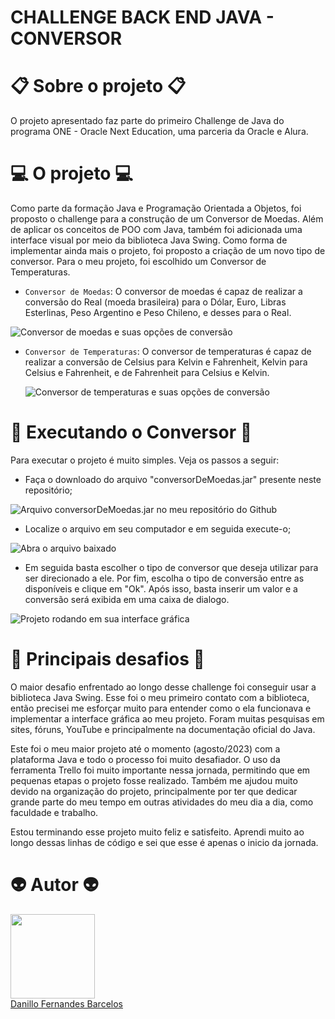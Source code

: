 # CHALLENGE BACK END JAVA - CONVERSOR 

# :clipboard: Sobre o projeto :clipboard:

O projeto apresentado faz parte do primeiro Challenge de Java do programa ONE - Oracle Next Education, uma parceria da Oracle e Alura.

# :computer: O projeto :computer:

Como parte da formação Java e Programação Orientada a Objetos, foi proposto o challenge para a construção de um Conversor de Moedas. Além de aplicar os conceitos de POO com Java, também foi adicionada uma interface visual por meio da biblioteca Java Swing. Como forma de implementar ainda mais o projeto, foi proposto a criação de um novo tipo de conversor. Para o meu projeto, foi escolhido um Conversor de Temperaturas. 

- `Conversor de Moedas`: O conversor de moedas é capaz de realizar a conversão do Real (moeda brasileira) para o Dólar, Euro, Libras Esterlinas, Peso Argentino e Peso Chileno, e desses para o Real.

![Conversor de moedas e suas opções de conversão](https://github.com/danillobarcelos/conversor-de-moeda-challenge-ONE/assets/103617128/a9aaeff4-c451-4651-a71c-c9fb743f4398)
  
- `Conversor de Temperaturas`: O conversor de temperaturas é capaz de realizar a conversão de Celsius para Kelvin e Fahrenheit, Kelvin para Celsius e Fahrenheit, e de Fahrenheit para Celsius e Kelvin.

  ![Conversor de temperaturas e suas opções de conversão](https://github.com/danillobarcelos/conversor-de-moeda-challenge-ONE/assets/103617128/359184d6-1099-4f2c-ae80-6d28d2da11cf)

# :triangular_flag_on_post: Executando o Conversor :triangular_flag_on_post:

Para executar o projeto é muito simples. Veja os passos a seguir:
- Faça o downloado do arquivo "conversorDeMoedas.jar" presente neste repositório;

![Arquivo conversorDeMoedas.jar no meu repositório do Github](https://github.com/danillobarcelos/conversor-de-moeda-challenge-ONE/assets/103617128/1e5b430b-8032-4f63-a66d-39a59f98e185)

- Localize o arquivo em seu computador e em seguida execute-o;

![Abra o arquivo baixado](https://github.com/danillobarcelos/conversor-de-moeda-challenge-ONE/assets/103617128/c397912b-651d-4251-aff1-378ffa03a13a)

- Em seguida basta escolher o tipo de conversor que deseja utilizar para ser direcionado a ele. Por fim, escolha o tipo de conversão entre as disponíveis e clique em "Ok". Após isso, basta inserir um valor e a conversão será exibida em uma caixa de dialogo. 

![Projeto rodando em sua interface gráfica](https://github.com/danillobarcelos/conversor-de-moeda-challenge-ONE/assets/103617128/a4395e8d-e523-4213-a54b-c7dc2e4a2acb)

# :muscle: Principais desafios :muscle: 

O maior desafio enfrentado ao longo desse challenge foi conseguir usar a biblioteca Java Swing. Esse foi o meu primeiro contato com a biblioteca, então precisei me esforçar muito para entender como o ela funcionava e implementar a interface gráfica ao meu projeto. Foram muitas pesquisas em sites, fóruns, YouTube e principalmente na documentação oficial do Java.

Este foi o meu maior projeto até o momento (agosto/2023) com a plataforma Java e todo o processo foi muito desafiador. O uso da ferramenta Trello foi muito importante nessa jornada, permitindo que em pequenas etapas o projeto fosse realizado. Também me ajudou muito devido na organização do projeto, principalmente por ter que dedicar grande parte do meu tempo em outras atividades do meu dia a dia, como faculdade e trabalho. 

Estou terminando esse projeto muito feliz e satisfeito. Aprendi muito ao longo dessas linhas de código e sei que esse é apenas o inicio da jornada. 

# :alien: Autor :alien:

[<img loading="lazy" src="https://github.com/danillobarcelos/conversor-de-moeda-challenge-ONE/assets/103617128/b117b08d-ad83-46a6-b5c8-45923652c265" width=135><br><a href="https://www.linkedin.com/in/danillobarcelos">Danillo Fernandes Barcelos</a>](https://www.linkedin.com/in/danillobarcelos) 

